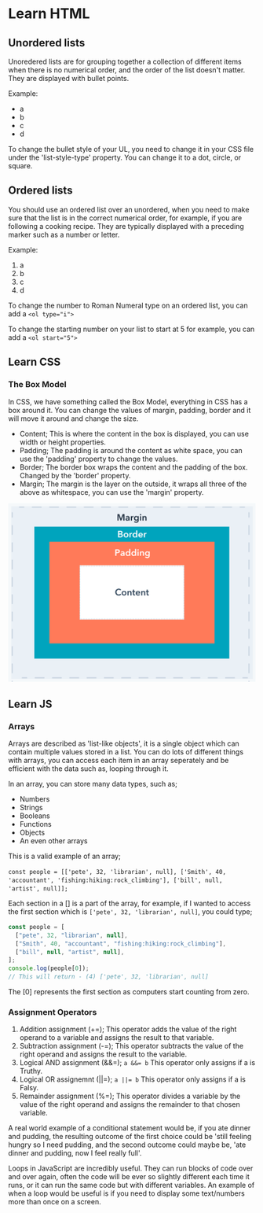 # Learn HTML

## Unordered lists

Unoredered lists are for grouping together a collection of different items when there is
no numerical order, and the order of the list doesn't matter. They are displayed with
bullet points.

Example:
- a
- b
- c
- d

To change the bullet style of your UL, you need to change it in your CSS file under the 
'list-style-type' property. You can change it to a dot, circle, or square.

## Ordered lists

You should use an ordered list over an unordered, when you need to make sure that the list
is in the correct numerical order, for example, if you are following a cooking recipe. They
are typically displayed with a preceding marker such as a number or letter.

Example:
1. a
2. b
3. c
4. d

To change the number to Roman Numeral type on an ordered list, you can add a `<ol type="i">`

To change the starting number on your list to start at 5 for example, you can add a `<ol start="5">`

## Learn CSS

### The Box Model

In CSS, we have something called the Box Model, everything in CSS has a box around it. You can
change the values of margin, padding, border and it will move it around and change the size.

- Content; This is where the content in the box is displayed, you can use width or height properties.
- Padding; The padding is around the content as white space, you can use the 'padding' property to change the values.
- Border; The border box wraps the content and the padding of the box. Changed by the 'border' property.
- Margin; The margin is the layer on the outside, it wraps all three of the above as whitespace, you can use the 'margin' property.

![Box Model](BoxmodelCSS.png)

## Learn JS

### Arrays 

Arrays are described as 'list-like objects', it is a single object which can contain multiple values stored in a list. You can do lots of different things with arrays, you can access each item in an array seperately and be efficient with the data such as, looping through it.

In an array, you can store many data types, such as;

- Numbers
- Strings
- Booleans
- Functions
- Objects
- An even other arrays

This is a valid example of an array;

`const people = [['pete', 32, 'librarian', null], ['Smith', 40, 'accountant', 'fishing:hiking:rock_climbing'], ['bill', null, 'artist', null]];`

Each section in a [] is a part of the array, for example, if I wanted to access the first section  which is `['pete', 32, 'librarian', null]`, you could type;

```js
const people = [
  ["pete", 32, "librarian", null],
  ["Smith", 40, "accountant", "fishing:hiking:rock_climbing"],
  ["bill", null, "artist", null],
];
console.log(people[0]);
// This will return - (4) ['pete', 32, 'librarian', null]
```
The [0] represents the first section as computers start counting from zero.

### Assignment Operators

1. Addition assignment (+=); This operator adds the value of the right operand to a variable and assigns the result to that variable.
2. Subtraction assignment (-=); This operator subtracts the value of the right operand and assigns the result to the variable.
3. Logical AND assignment (&&=); `a &&= b` This operator only assigns if a is Truthy.
4. Logical OR assignemnt (||=); `a ||= b` This operator only assigns if a is Falsy.
5. Remainder assignment (%=); This operator divides a variable by the value of the right operand and assigns the remainder to that chosen variable.







A real world example of a conditional statement would be, if you ate dinner and pudding, the resulting outcome of the first choice could be 'still feeling hungry so I need pudding, and the second outcome could maybe be, 'ate dinner and pudding, now I feel really full'.

Loops in JavaScript are incredibly useful. They can run blocks of code over and over again, often the code will be ever so slightly different each time it runs, or it can run the same code but with different variables. An example of when a loop would be useful is if you need to display some text/numbers more than once on a screen.





